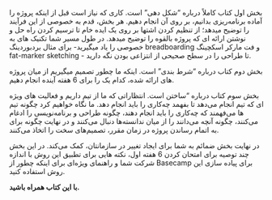 بخش اول کتاب کاملاً درباره “شکل دهی” است. کاری که نیاز است قبل از اینکه پروژه را آماده برنامه‌ریزی بدانیم، بر روی آن انجام دهیم. هر بخش، قدم به خصوصی از این فرآیند را توضیح میدهد؛ از تنظیم کردن اشتها بر روی یک ایده خام تا ترسیم کردن راه حل و نوشتن ارائه ای که پروژه بالقوه را توضیح میدهد. در طول مسیر شما تکنیک های به خصوصی را یاد میگیرید- برای مثال بردبوردینگ breadboarding و فت مارکر اسکچینگ fat-marker sketching - تا طراحی را در سطح صحیحی از انتزاعی بودن نگه دارید.

بخش دوم کتاب درباره “شرط بندی” است. اینکه ما چطور تصمیم میگیریم از میان پروژه های ارائه شده، کدام یک را برای 6 هفته آینده انجام دهیم.

بخش سوم کتاب درباره “ساختن است. انتظاراتی که ما از تیم داریم و فعالیت های ویژه ای که تیم انجام می‌دهد تا بفهمد چه‌کاری را باید انجام دهد. ما نگاه خواهیم کرد چگونه تیم ها می‌فهمند که چه‌کاری را باید انجام دهند، چگونه طراحی و برنامه‌نویسی را ادغام می‌کنند، چگونه آنچه می‌دانند را از میان ندانسته‌ها دنبال می‌کنند و در نهایت چگونه برای به اتمام رساندن پروژه در زمان مقرر، تصمیم‌های سخت را اتخاذ می‌کنند.

در نهایت بخش ضمائم به شما برای ایجاد تغییر در سازمانتان، کمک می‌کند. در این بخش چند توصیه برای امتحان کردن 6 هفته اول، نکته هایی برای تطبیق این روش با اندازه شرکت شما و راهنمای ویژه‌ای برای اینکه چطور از Basecamp برای پیاده سازی این روش استفاده کنید.

**با این کتاب همراه باشید.**
